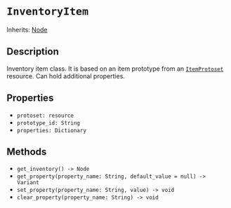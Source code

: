 # `InventoryItem`

Inherits: [Node](https://docs.godotengine.org/en/stable/classes/class_node.html)

## Description

Inventory item class. It is based on an item prototype from an [`ItemProtoset`](./item_protoset.md) resource. Can hold additional properties.

## Properties

* `protoset: resource`
* `prototype_id: String`
* `properties: Dictionary`

## Methods

* `get_inventory() -> Node`
* `get_property(property_name: String, default_value = null) -> Variant`
* `set_property(property_name: String, value) -> void`
* `clear_property(property_name: String) -> void`